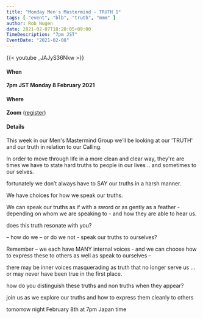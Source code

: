 ```yaml
---
title: "Monday Men's Mastermind - TRUTH 1"
tags: [ "event", "blb", "truth", "mmm" ]
author: Rob Nugen
date: 2021-02-07T18:20:05+09:00
TimeDescription: "7pm JST"
EventDate: "2021-02-08"
---
```


{{< youtube _JAJyS36Nkw >}}

#### When

**7pm JST Monday  8 February 2021**

#### Where

**Zoom** ([register](https://www.robnugen.com/bold-life-brotherhood/))

#### Details

This week in our Men's Mastermind Group we’ll be looking at our
'TRUTH' and our truth in relation to our Calling.

In order to move through life in a more clean and clear way, they're
are times we have to state hard truths to people in our lives .. and
sometimes to our selves.

fortunately we don’t always have to SAY our truths in a harsh manner.

We have choices for how we speak our truths.

We can speak our truths as if with a sword or as gently as a feather -
depending on whom we are speaking to - and how they are able to hear
us.

does this truth resonate with you?

– how do we – or do we not - speak our truths to ourselves?

Remember – we each have MANY internal voices - and we can choose how
to express these to others as well as speak to ourselves –

there may be inner voices masquerading as truth that no longer serve
us ... or may never have been true in the first place.

how do you distinguish these truths and non truths when they appear?


join us as we explore our truths and how to express them cleanly to others

tomorrow night February 8th at 7pm Japan time
